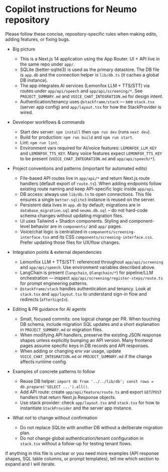 <!-- .github/copilot-instructions.md
Purpose: Guidance for AI coding agents (Copilot/GitHub Copilot/LLM assistants)
Target length: concise, actionable (20-50 lines)
-->

# Copilot instructions for Neumo repository

Please follow these concise, repository-specific rules when making edits, adding features, or fixing bugs.

- Big picture
  - This is a Next.js 14 application using the App Router. UI + API live in the same repo under `app/`.
  - SQLite (better-sqlite3) is used as the primary datastore. The DB file is `app.db` and the connection helper is `lib/db.ts` (it caches a global DB instance).
  - The app integrates AI services (Lemonfox LLM + TTS/STT) via routes under `app/api/speech` and `app/api/screening/*`. See `PROJECT_SUMMARY.md` and `VOICE_CHAT_INTEGRATION.md` for design intent.
  - Authentication/tenancy uses `@stackframe/stack` — see `stack.tsx` (server app config) and `app/layout.tsx` for how the StackProvider is wired.

- Developer workflows & commands
  - Start dev server: `npm install` then `npm run dev` (runs `next dev`).
  - Build for production: `npm run build` and `npm run start`.
  - Lint: `npm run lint`.
  - Environment vars required for AI/voice features: `LEMONFOX_LLM_KEY` and `LEMONFOX_TTS_KEY`. Many voice features expect `LEMONFOX_TTS_KEY` to be present (`VOICE_CHAT_INTEGRATION.md` and `app/api/speech/*`).

- Project conventions and patterns (important for automated edits)
  - File-based API routes live in `app/api/*` and return Next.js route handlers (default export of `route.ts`). When adding endpoints follow existing route naming and keep API-specific logic inside `app/api`.
  - DB access: always use `lib/db.ts` to open connections. This file ensures a single `better-sqlite3` instance is reused on the server.
  - Persistent data lives in `app.db` by default; migrations are in `database_migration.sql` and `neumo.db.sql` – do not hard-code schema changes without updating migration files.
  - UI uses Tailwind + Shadcn components. Styling and component-level behavior are in `components/` and `app/` pages.
  - Voice/chat logic is centralized in `components/screening-interface.tsx` and its CSS `components/screening-interface.css`. Prefer updating those files for UX/flow changes.

- Integration points & external dependencies
  - Lemonfox LLM + TTS/STT: referenced throughout `app/api/screening` and `app/api/speech`. Use environment variables described above.
  - LangChain is present (`langchain`, `@langchain/*`) for pipeline/LLM orchestration — inspect `app/api/screening/register-steps/route.ts` for prompt engineering patterns.
  - `@stackframe/stack` handles authentication and tenancy. Look at `stack.tsx` and `app/layout.tsx` to understand sign-in flow and redirects (`afterSignIn`).

- Editing & PR guidance for AI agents
  - Small, focused commits: one logical change per PR. When touching DB schema, include migration SQL updates and a short explanation in `PROJECT_SUMMARY.md` or migration files.
  - When modifying API handlers, preserve the existing JSON response shapes unless explicitly bumping an API version. Many frontend pages assume specific keys in DB records and API responses.
  - When adding or changing env var usage, update `VOICE_CHAT_INTEGRATION.md` or `PROJECT_SUMMARY.md` if the change affects runtime config.

- Examples of concrete patterns to follow
  - Reuse DB helper: `import db from '../../lib/db'; const rows = db.prepare('SELECT ...').all()`.
  - Add API route: create `app/api/feature/route.ts` and export `GET`/`POST` handlers that return Next.js Response objects.
  - Use stack provider: check `app/layout.tsx` and `stack.tsx` for how to instantiate `StackProvider` and the server app instance.

- What *not* to change without confirmation
  - Do not replace SQLite with another DB without a deliberate migration plan.
  - Do not change global authentication/tenant configuration in `stack.tsx` without a follow-up for testing tenant flows.

If anything in this file is unclear or you need more examples (API response shapes, SQL table columns, or prompt templates), tell me which section to expand and I will iterate.
